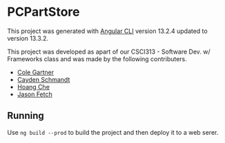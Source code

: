 # PCPartStore

This project was generated with [Angular CLI](https://github.com/angular/angular-cli) version 13.2.4 updated to version 13.3.2.

This project was developed as apart of our CSCI313 - Software Dev. w/ Frameworks class and was made by the following contributers.
- [Cole Gartner](https://github.com/FerisJumbo)
- [Cayden Schmandt](https://github.com/CaydenS01)
- [Hoang Che](https://github.com/hoangche08)
- [Jason Fetch](https://github.com/jasonfetch)

## Running
Use `ng build --prod` to build the project and then deploy it to a web serer.
